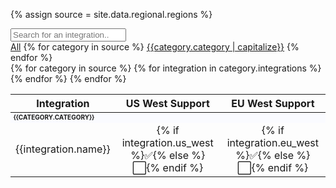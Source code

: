 {% assign source = site.data.regional.regions %}


<input class="table-search" type="text" id="filterInput" onkeyup="searchFilter()" placeholder="Search for an integration..">
<div class="button-container" id="btnContainer">
  <a href="#" id="all" class="button button-link active">All</a>
  {% for category in source %}
  <a href="#" id="{{category.category | slugify}}" class="button button-link">{{category.category | capitalize}}</a>
  {% endfor %}
</div>


<table id="settingsTable">
  <thead>
    <tr>
      <th>Integration</th>
      <th style="text-align:center">US West Support</th>
      <th style="text-align:center">EU West Support</th>
    </tr>
  </thead>
  <tbody>
    {% for category in source %}
    <tr class="settingRow {{category.category | slugify }}">
      <td colspan="3" style="font-weight: bold; background-color:fafbff;font-size: 10px; text-transform: uppercase;" id="settingRow">
        {{category.category}}</td>
    </tr>
    {% for integration in category.integrations %}
    <tr
      class="settingRow {{category.category | slugify}}" id="settingRow">
      <td>{{integration.name}}</td>
      <td style="text-align:center">{% if integration.us_west %}✅{% else %}⬜️{% endif %}</td>
      <td style="text-align:center">{% if integration.eu_west %}✅{% else %}⬜️{% endif %}</td>
    </tr>
    {% endfor %}
    {% endfor %}
  </tbody>
</table>

<script>

function searchFilter() {
    var input, filter, table, tr, td, i, txtValue;

    input = document.getElementById("filterInput");
    filter = input.value.toUpperCase();
    table = document.getElementById("settingsTable");
    tr = document.getElementsByClassName("settingRow");
    for (i = 0; i < tr.length; i++) {
      td = tr[i].getElementsByTagName("td")[0];
      if (td) {
        txtValue = td.textContent || td.innerText;
        if (txtValue.toUpperCase().indexOf(filter) > -1) {
          tr[i].style.display = "";
        } else {
          tr[i].style.display = "none"
        }
      }
    }
  }
</script>
